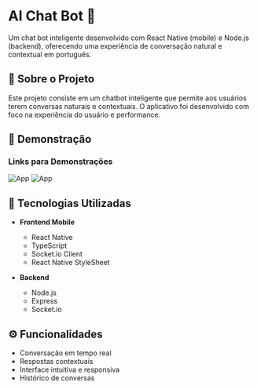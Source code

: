 # AI Chat Bot 🤖

Um chat bot inteligente desenvolvido com React Native (mobile) e Node.js (backend), oferecendo uma experiência de conversação natural e contextual em português.

## 📱 Sobre o Projeto

Este projeto consiste em um chatbot inteligente que permite aos usuários terem conversas naturais e contextuais. O aplicativo foi desenvolvido com foco na experiência do usuário e performance.

## 🎥 Demonstração

### Links para Demonstrações

![App](https://i.giphy.com/media/v1.Y2lkPTc5MGI3NjExemVtaTJwYTlqenQ5dXk0YzA2MTNvdDQxNmE4NTZ4ZGcwa212ajE1ZyZlcD12MV9pbnRlcm5hbF9naWZfYnlfaWQmY3Q9Zw/JAHWtZuUsqsTjMLcUQ/giphy.gif)
![App](https://i.giphy.com/media/v1.Y2lkPTc5MGI3NjExdjM5ejlndnowbnVsNGQyOGhtZ3I2emtwZjg3bjViZHdrMGtwcW82biZlcD12MV9pbnRlcm5hbF9naWZfYnlfaWQmY3Q9Zw/LFIWdwJm1r8wfu1Bq5/giphy.gif)

## 🚀 Tecnologias Utilizadas

- **Frontend Mobile**

  - React Native
  - TypeScript
  - Socket.io Client
  - React Native StyleSheet

- **Backend**
  - Node.js
  - Express
  - Socket.io

## ⚙️ Funcionalidades

- Conversação em tempo real
- Respostas contextuais
- Interface intuitiva e responsiva
- Histórico de conversas
